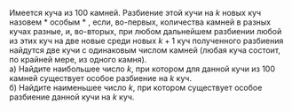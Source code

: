 Имеется куча из 100 камней. Разбиение этой кучи на $k$ новых куч 
назовем  * особым * , если, во-первых, количества камней в разных кучах 
разные, и, во-вторых, при любом дальнейшем разбиении любой из этих куч 
на две новые среди новых $k+1$ куч полученного разбиения найдутся две кучи 
с одинаковым числом камней (любая куча состоит, по крайней мере, из одного 
камня).
<br/>
а) Найдите наибольшее число $k$, при котором для данной кучи из 100 камней 
существует особое разбиение на $k$ куч.
<br/>
б) Найдите наименьшее число $k$, при котором существует особое разбиение 
данной кучи на $k$ куч.